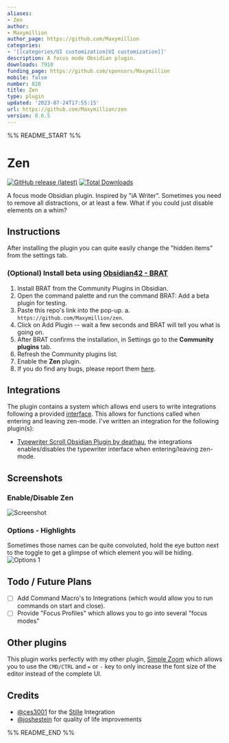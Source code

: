 ```yaml
---
aliases:
- Zen
author:
- Maxymillion
author_page: https://github.com/Maxymillion
categories:
- '[[categories/UI customization|UI customization]]'
description: A focus mode Obsidian plugin.
downloads: 7910
funding_page: https://github.com/sponsors/Maxymillion
mobile: false
number: 828
title: Zen
type: plugin
updated: '2023-07-24T17:55:15'
url: https://github.com/Maxymillion/zen
version: 0.6.5
---
```


%% README_START %%

# Zen

[![GitHub release (latest)](https://img.shields.io/github/v/release/Maxymillion/zen?style=flat-square&sort=semver)](https://github.com/Maxymillion/zen/releases/latest) 
[![Total Downloads](https://img.shields.io/github/downloads/Maxymillion/Zen/total?style=flat-square)](https://github.com/Maxymillion/zen/releases/latest) 

A focus mode Obsidian plugin. Inspired by "iA Writer". Sometimes you need to remove all distractions, or at least a few. What if you could just disable elements on a whim?

## Instructions
After installing the plugin you can quite easily change the "hidden items" from the settings tab.

### (Optional) Install beta using [Obsidian42 - BRAT](https://github.com/TfTHacker/obsidian42-brat)
1. Install BRAT from the Community Plugins in Obsidian.
2. Open the command palette and run the command BRAT: Add a beta plugin for testing.
3. Paste this repo's link into the pop-up.
	a. `https://github.com/Maxymillion/zen`.
4. Click on Add Plugin -- wait a few seconds and BRAT will tell you what is going on.
5. After BRAT confirms the installation, in Settings go to the **Community plugins** tab.
6. Refresh the Community plugins list.
7. Enable the **Zen** plugin.
8. If you do find any bugs, please report them [here](https://github.com/Maxymillion/zen/issues).

## Integrations
The plugin contains a system which allows end users to write integrations following a provided [interface](src/plugin.integrations.ts). This allows for functions called when entering and leaving zen-mode. I've written an integration for the following plugin(s):
- [Typewriter Scroll Obsidian Plugin by deathau](https://github.com/deathau/cm-typewriter-scroll-obsidian), the integrations enables/disables the typewriter interface when entering/leaving zen-mode.

## Screenshots
### Enable/Disable Zen
![Screenshot](https://s3.gifyu.com/images/Screen-Recording-2023-02-14-at-15.07.12.gif)

### Options - Highlights
Sometimes those names can be quite convoluted, hold the eye button next to the toggle to get a glimpse of which element you will be hiding.
![Options 1](https://i.imgur.com/ddO59TN.png)

## Todo / Future Plans
- [ ] Add Command Macro's to Integrations (which would allow you to run commands on start and close).
- [ ] Provide "Focus Profiles" which allows you to go into several "focus modes"

## Other plugins
This plugin works perfectly with my other plugin, [Simple Zoom](https://github.com/Maxymillion/simple-zoom) which allows you to use the `CMD/CTRL` and `=` or `-` key to only increase the font size of the editor instead of the complete UI.

## Credits
- [@ces3001](https://github.com/ces3001) for the [Stille](https://github.com/michaellee/stille) Integration 
- [@joshestein](https://github.com/joshestein) for quality of life improvements


%% README_END %%